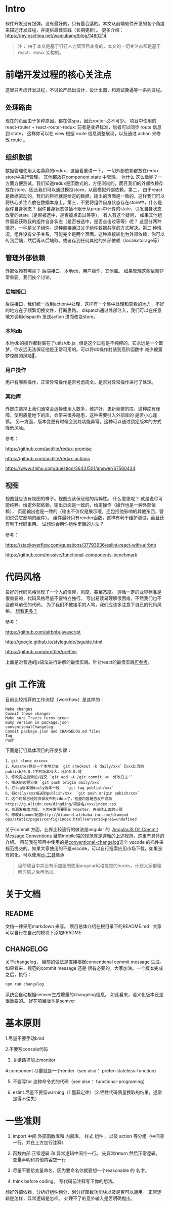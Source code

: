 # Intro
软件开发没有银弹。没有最好的，只有最合适的。本文从前端软件开发的各个角度来描述开发过程，并提供最佳实践（长期更新）。 更多介绍：https://my.oschina.net/wanjubang/blog/1480214

> 注： 由于本文是基于钉钉人力窝项目本身的，本文的一切关注点都是基于react+ redux 架构的。

# 前端开发过程的核心关注点

这里只考虑开发过程，不讨论产品出设计，设计出图，和测试撕逼等一系列过程。

## 处理路由

现在的页面由于多种原因，都在做spa，因此router 必不可少。 
项目中使用的react-router + react-router-redux: 前者是业界标准，后者可以同步 route 信息到 state，
这样你可以在 view 根据 route 信息调整展现，以及通过 action 来修改 route 。

## 组织数据

数据管理使用大名鼎鼎的redux，这里着重讲一下， 一切外部依赖都放在redux store中进行管理。 其他都放在component state 中管理。 为什么
这么做呢？一方面方便测试，我们知道redux是函数式的，方便测试的，而且我们的外部依赖存放在store，因此我们可以通过模拟store，从而模拟外部依赖。第二，
由于react是数据驱动的，我们的目标就是给定的数据，输出的页面是一致的，这样我们可以将核心关注点放在数据本身上。第三，不要将组件自身状态存在store中，什么是组件自身状态？ 组件自身状态包括不限于从props中计算的state，引发自身状态改变的state（是否被选中，是否被点击过等等）。 有人有这个疑问，
如果其他组件需要获取我的组件自身状态（是否被选中，是否点击过等等）呢？ 这里分两种情况，一种是父子组件，这种直接通过父子组件数据共享的方式解决。第二
种情况，组件没有父子关系，可能完全是两个页面。这种直接转化为外部依赖，你可以传到后端，然后再从后端取。或者存到任何其他的外部依赖（localsstorage等）

## 管理外部依赖
外部依赖有哪些？ 后端接口，本地db，用户操作，其他库。 如果管理这些依赖非常重要。我们挨个讨论。
### 后端接口
后端接口，我们统一放到action中处理，这样有一个集中处理和查看的地方，不好的地方在于频繁切换文件，打断思路。
dispatch通过外部注入，我们可以在任意地方调用dispacth 发送action 进而改变store。

### 本地db
本地db的操作都封装在了utils/db.js . 但是这个过程是不纯粹的，它永远是一个噩梦，你永远无法保证他是正常可用的。可以将db操作封装到高阶函数中
减少被噩梦惊醒的风险🤦‍。

### 用户操作

用户有哪些操作，正常异常操作是否考虑周全。是否对异常操作进行了处理。

### 其他库

外部库选择上我们通常会选择使用人数多，维护好，更新频繁的库，这种库有保障，使用质量地下的库，会带来很多隐患，这种需要引入外部库的
是否小心谨慎。
另一方面，版本变更有时候会到处功能异常，这种可以通过锁定版本的方式降低风险。


参考：

https://github.com/acdlite/redux-promise

https://github.com/acdlite/redux-actions

https://www.zhihu.com/question/36431501/answer/67560434

## 视图
视图就应该有视图的样子。视图应该保证他的纯粹性。 什么意思呢？ 就是说尽可能纯粹。给定外部依赖，输出页面是一致的，给定操作（操作也是一种外部依赖），
页面输出也是一致的（输出不仅仅是展示哦，还包括他影响的其他东西，譬如说受它影响的组件）。 组件最好只有render函数，这样有利于维护测试，而且还有利于代码重用。 试想谁会用你组件里面的方法？

参考：

https://stackoverflow.com/questions/37793936/eslint-react-with-airbnb

https://github.com/missive/functional-components-benchmark

# 代码风格

良好的代码风格体现了一个人的信仰，风度，甚至态度。
遵循一定的业界标准是很重要的，代码风格尽量不要特立独行。
写出易读易理解很困难，不然我们也不会都骂前任的代码。
为了我们不被接手的人骂，我们应该多注意下自己的代码风格。
[想看更多？](https://my.oschina.net/wanjubang/blog/1494513)

参考：

https://github.com/airbnb/javascript

http://google.github.io/styleguide/jsguide.html

https://github.com/prettier/prettier

上面是对普通的js语法进行讲解的最佳实践。针对react的最佳实践[可参考](https://github.com/renliwo/react-best-practice)。


# git 工作流
目前比较推荐的工作流程（workflow）是这样的：

```
Make changes
Commit those changes
Make sure Travis turns green
Bump version in package.json
conventionalChangelog
Commit package.json and CHANGELOG.md files
Tag
Push
```

下面是钉钉具体项目的开发步骤：

```
1、git clone xxxxxx
2、从master建立一个本地分支 `git checkout -b daily/xxx`【xxx比当前publish/0.0.2下的版本号大，比如0.0.3】
3、修改完之后添加/提交 `git add -A /git commit -m '修改日志'`
4、推送到远程分支 `git push origin daily/xxx`
5、打tag版本跟daily版本一致   `git tag publish/xxx`
6、将daily/xxx推送到publish/xxx  `git push origin pubish/xxx`
7、这个时候已经将资源发布到cdn上了，检查内容是否发布成功https://g.alicdn.com/dingding/项目名/xxx/index.css
8、资源发布成功后，下次开发需要更新下master，再继续上面的步骤
9、修改diamond配置http://diamond.alibaba-inc.com/diamond-ops/static/pages/config/index.html?serverId=pre&=undefined
```

关于commit 方面，业界比较流行的做法是angular 的  [AngularJS Git Commit Message Conventions](https://gist.github.com/stephenparish/9941e89d80e2bc58a153)
目前mobile端的规范就是遵循的上述规范，这里有具体的介绍。 目前我在项目中使用的是[conventional-changelog](https://marketplace.visualstudio.com/items?itemName=KnisterPeter.vscode-commitizen)这个 vscode
的插件来规范提交的。如果大家使用的不是vscode，可以自行搜索应用市场下载，如果没有的化，可以使用[cli 工具](https://github.com/conventional-changelog/conventional-changelog/tree/master/packages/conventional-changelog-cli)继承

> 目前项目中并没有添加强制使用angular风格提交的hooks。计划大家都理解习惯之后再添加。

# 关于文档

## README
文档一律采用markdown 来写。 项目总体介绍在根目录下的README.md  
大家可以自行在自己的模块下添加README

## CHANGELOG

关于changelog， 目前的做法是直接根据conventional commit message 生成。如果看来，规范的commit message 还是
很有必要的，大家加油。一个版本完成之后，执行：

```js
npm run changelog
``` 
系统会自动根据semver生成增量的changelog信息。 如此看来，语义化版本还是很重要的。
好在项目版本是semver

# 基本原则

1.尽量不要手动bind

2.不要写console代码

3. 关键路径加上monitor

4.component 尽量就是一个render（see also： prefer-stateless-function）

5. 不要写for 这种命令式的代码（see alse： functional-programing）

6. eslint 尽量不要留warning（1.墨菲定律）（2.牺牲代码质量换取的结果，通常是得不偿失）


# 一些准则
1. import 中间   外部函数库和 内部库， 样式  组件 。以及 action 等分组（中间空一行，并在上方加行注释）

2. 函数内部  正常逻辑  和 异常逻辑中间空一行。 先异常return  然后正常逻辑。 变量声明和其他内容空一行

3. 尽量不要给变量命名，因为要命名你就要想一个reasonable 的 名字。

4. think before coding。 写代码前注释写下你的想法。

想好外部依赖，分析好组件划分，划分好函数功能块以及是否可以通用。 正常逻辑是怎样，异常逻辑是怎样。 处理不了的意外输入是否明确抛出。

